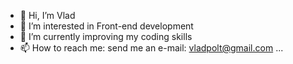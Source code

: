 - 👋 Hi, I’m Vlad
- 👀 I’m interested in Front-end development
- 🌱 I’m currently improving my coding skills
- 📫 How to reach me: send me an e-mail: vladpolt@gmail.com ...
